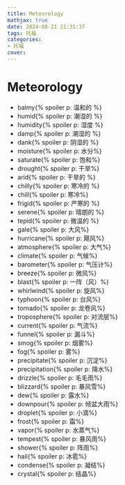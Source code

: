 ```yaml
---
title: Meteorology
mathjax: true
date: 2024-08-21 21:31:37
tags: 托福
categories:
- 托福
cover:
---
```

# Meteorology
- balmy{% spoiler p: 温和的 %}
- humid{% spoiler p: 潮湿的 %}
- humidity{% spoiler p: 湿度 %}
- damp{% spoiler p: 潮湿的 %}
- dank{% spoiler p: 阴湿的 %}
- moisture{% spoiler p: 水分%}
- saturate{% spoiler p: 饱和%}
- drought{% spoiler p: 干旱%}
- arid{% spoiler p: 干旱的 %}
- chilly{% spoiler p: 寒冷的 %}
- chill{% spoiler p: 寒冷%}
- frigid{% spoiler p: 严寒的 %}
- serene{% spoiler p: 晴朗的 %}
- tepid{% spoiler p: 微温的 %}
- gale{% spoiler p: 大风%}
- hurricane{% spoiler p: 飓风%}
- atmosphere{% spoiler p: 大气%}
- climate{% spoiler p: 气候%}
- barometer{% spoiler p: 气压计%}
- breeze{% spoiler p: 微风%}
- blast{% spoiler p: 一阵（风）%}
- whirlwind{% spoiler p: 旋风%}
- typhoon{% spoiler p: 台风%}
- tornado{% spoiler p: 龙卷风%}
- troposphere{% spoiler p: 对流层%}
- current{% spoiler p: 气流%}
- funnel{% spoiler p: 漏斗%}
- smog{% spoiler p: 烟雾%}
- fog{% spoiler p: 雾%}
- precipitate{% spoiler p: 沉淀%}
- precipitation{% spoiler p: 降水%}
- drizzle{% spoiler p: 毛毛雨%}
- blizzard{% spoiler p: 暴风雪%}
- dew{% spoiler p: 露水%}
- downpour{% spoiler p: 倾盆大雨%}
- droplet{% spoiler p: 小滴%}
- frost{% spoiler p: 霜%}
- vapor{% spoiler p: 水蒸气%}
- tempest{% spoiler p: 暴风雨%}
- shower{% spoiler p: 阵雨%}
- hail{% spoiler p: 冰雹%}
- condense{% spoiler p: 凝结%}
- crystal{% spoiler p: 结晶%}

